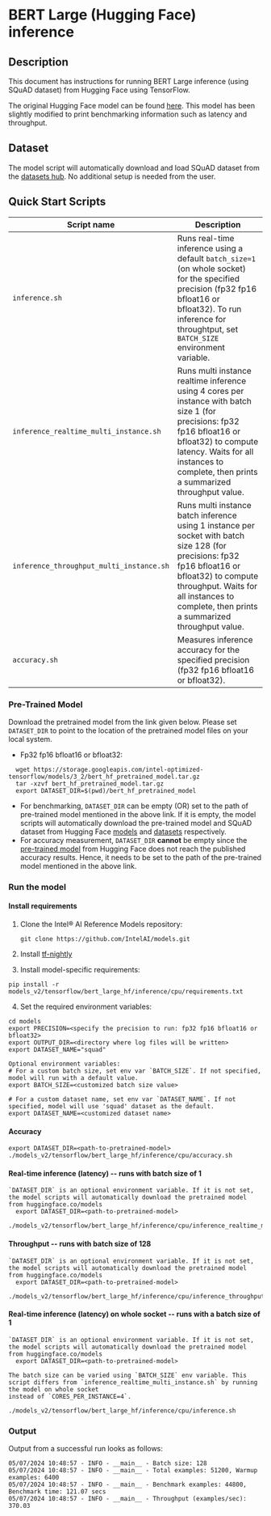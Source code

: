 <!--- 0. Title -->
# BERT Large (Hugging Face) inference

<!-- 10. Description -->
## Description

This document has instructions for running BERT Large inference (using SQuAD dataset) from Hugging Face using TensorFlow.

The original Hugging Face model can be found [here](https://github.com/huggingface/transformers/tree/main/examples/tensorflow/question-answering). This model has been slightly modified to print benchmarking information such as latency and throughput.

<!--- 40. Datasets -->
## Dataset

The model script will automatically download and load SQuAD dataset from the [datasets hub](https://huggingface.co/datasets/). No additional setup is needed from the user.

## Quick Start Scripts

| Script name | Description |
|-------------|-------------|
| `inference.sh` | Runs real-time inference using a default `batch_size=1` (on whole socket) for the specified precision (fp32 fp16 bfloat16 or bfloat32). To run inference for throughtput, set `BATCH_SIZE` environment variable. |
| `inference_realtime_multi_instance.sh` | Runs multi instance realtime inference using 4 cores per instance with batch size 1 (for precisions: fp32 fp16 bfloat16 or bfloat32) to compute latency. Waits for all instances to complete, then prints a summarized throughput value. |
| `inference_throughput_multi_instance.sh` | Runs multi instance batch inference using 1 instance per socket with batch size 128 (for precisions: fp32 fp16 bfloat16 or bfloat32) to compute throughput. Waits for all instances to complete, then prints a summarized throughput value. |
| `accuracy.sh` | Measures inference accuracy for the specified precision (fp32 fp16 bfloat16 or bfloat32). |

### Pre-Trained Model

Download the pretrained model from the link given below. Please set `DATASET_DIR` to point to the location of the pretrained model files on your local system.

* Fp32 fp16 bfloat16 or bfloat32: <br />
```
  wget https://storage.googleapis.com/intel-optimized-tensorflow/models/3_2/bert_hf_pretrained_model.tar.gz
  tar -xzvf bert_hf_pretrained_model.tar.gz
  export DATASET_DIR=$(pwd)/bert_hf_pretrained_model
```

* For benchmarking, `DATASET_DIR` can be empty (OR) set to the path of pre-trained model mentioned in the above link. If it is empty, the model scripts will automatically download
  the pre-trained model and SQuAD dataset from Hugging Face [models](https://huggingface.co/models) and [datasets](https://huggingface.co/datasets) respectively.
* For accuracy measurement, `DATASET_DIR` **cannot** be empty since the [pre-trained model](https://huggingface.co/google-bert/bert-large-uncased-whole-word-masking/tree/main) from Hugging Face does not reach the published accuracy results. Hence, it needs to be set to the path of the pre-trained model mentioned in the above link.

### Run the model

#### Install requirements

1) Clone the Intel® AI Reference Models repository:
    ```
    git clone https://github.com/IntelAI/models.git
    ```

2) Install [tf-nightly](https://pypi.org/project/tf-nightly/)

3) Install model-specific requirements:
```
pip install -r models_v2/tensorflow/bert_large_hf/inference/cpu/requirements.txt
```

4) Set the required environment variables:
```
cd models
export PRECISION=<specify the precision to run: fp32 fp16 bfloat16 or bfloat32>
export OUTPUT_DIR=<directory where log files will be written>
export DATASET_NAME="squad"

Optional environment variables:
# For a custom batch size, set env var `BATCH_SIZE`. If not specified, model will run with a default value.
export BATCH_SIZE=<customized batch size value>

# For a custom dataset name, set env var `DATASET_NAME`. If not specified, model will use 'squad' dataset as the default.
export DATASET_NAME=<customized dataset name>
```

#### Accuracy
```
export DATASET_DIR=<path-to-pretrained-model>
./models_v2/tensorflow/bert_large_hf/inference/cpu/accuracy.sh
```

#### Real-time inference (latency) -- runs with batch size of 1
```
`DATASET_DIR` is an optional environment variable. If it is not set, the model scripts will automatically download the pretrained model from huggingface.co/models
  export DATASET_DIR=<path-to-pretrained-model>

./models_v2/tensorflow/bert_large_hf/inference/cpu/inference_realtime_multi_instance.sh
```

#### Throughput -- runs with batch size of 128
```
`DATASET_DIR` is an optional environment variable. If it is not set, the model scripts will automatically download the pretrained model from huggingface.co/models
  export DATASET_DIR=<path-to-pretrained-model>

./models_v2/tensorflow/bert_large_hf/inference/cpu/inference_throughput_multi_instance.sh
```

#### Real-time inference (latency) on whole socket -- runs with a batch size of 1
```
`DATASET_DIR` is an optional environment variable. If it is not set, the model scripts will automatically download the pretrained model from huggingface.co/models
  export DATASET_DIR=<path-to-pretrained-model>

The batch size can be varied using `BATCH_SIZE` env variable. This script differs from `inference_realtime_multi_instance.sh` by running the model on whole socket
instead of `CORES_PER_INSTANCE=4`.

./models_v2/tensorflow/bert_large_hf/inference/cpu/inference.sh
```

### Output
Output from a successful run looks as follows:
```
05/07/2024 10:48:57 - INFO - __main__ - Batch size: 128
05/07/2024 10:48:57 - INFO - __main__ - Total examples: 51200, Warmup examples: 6400
05/07/2024 10:48:57 - INFO - __main__ - Benchmark examples: 44800, Benchmark time: 121.07 secs
05/07/2024 10:48:57 - INFO - __main__ - Throughput (examples/sec): 370.03

```
